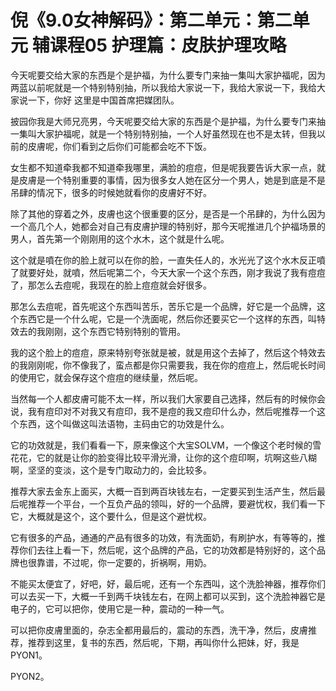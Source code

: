 # 倪《9.0女神解码》：第二单元：第二单元 辅课程05 护理篇：皮肤护理攻略

今天呢要交给大家的东西是个是护福，为什么要专门来抽一集叫大家护福呢，因为两蓝以前呢就是一个特别特别抽，所以我给大家说一下，我给大家说一下，我给大家说一下，你好 这里是中国首席把媒团队。

披园你我是大师兄亮男，今天呢要交给大家的东西是个是护福，为什么要专门来抽一集叫大家护福呢，就是一个特别特别抽，一个人好虽然现在也不是太转，但我以前的皮膚呢，你们看到之后你们可能都会吃不下饭。

女生都不知道牵我都不知道牵我哪里，满脸的痘痘，但是呢我要告诉大家一点，就是皮膚是一个特别重要的事情，因为很多女人她在区分一个男人，她是到底是不是吊肆的情况下，很多的时候她就看你的皮膚好不好。

除了其他的穿着之外，皮膚也这个很重要的区分，是否是一个吊肆的，为什么因为一个高几个人，她都会对自己有皮膚护理的特别好，那今天呢推进几个护福场景的男人，首先第一个刚刚用的这个水木，这个就是什么呢。

这个就是噴在你的脸上就可以在你的脸，一直失任人的，水光光了这个水木反正噴了就要好处，就噴，然后呢第二个，今天大家一个这个东西，刚才我说了我有痘痘了，那怎么去痘呢，我现在的脸上痘痘就会好很多。

那怎么去痘呢，首先呢这个东西叫苦乐，苦乐它是一个品牌，好它是一个品牌，这个东西它是一个什么呢，它是一个洗面呢，然后你还要买它一个这样的东西，叫特效去的我刚刚，这个东西它特别特别的管用。

我的这个脸上的痘痘，原来特别夸张就是被，就是用这个去掉了，然后这个特效去的我刚刚呢，你不像我了，蛮点都是你只需要我，我在你的痘痘上，然后呢长时间的使用它，就会保存这个痘痘的继续量，然后呢。

当然每一个人都皮膚可能不太一样，所以我们大家要自己选择，然后有的时候你会说，我有痘印对不对我又有痘印，我不是痘的我又痘印什么办，然后呢推荐一个这个东西，这个叫做这叫法语物，主码由它的功效是什么。

它的功效就是，我们看看一下，原来像这个大宝SOLVM，一个像这个老时候的雪花花，它的就是让你的脸变得比较平滑光滑，让你的这个痘印啊，坑啊这些八糊啊，坚坚的变淡，这个是专门取动力的，会比较多。

推荐大家去金东上面买，大概一百到两百块钱左右，一定要买到生活产生，然后最后呢推荐一个平台，一个互负产品的领叫，好的一个品牌，要避忧权，我们看一下它，大概就是这个，这个要什么，但是这个避忧权。

它有很多的产品，通通的产品有很多的功效，有洗面奶，有刷护水，有等等的，推荐你们去往上看一下，然后呢，这个品牌的产品，它的功效都是特别好的，这个品牌也很靠谱，不过呢，你一定要的，折祸啊，用奶。

不能买太便宜了，好吧，好，最后呢，还有一个东西叫，这个洗脸神器，推荐你们可以去买一下，大概一千到两千块钱左右，在网上都可以买到，这个洗脸神器它是电子的，它可以把你，使用它是一种，震动的一种一气。

可以把你皮膚里面的，杂志全都用最后的，震动的东西，洗干净，然后，皮膚推荐，推荐到这里，复书的东西，然后呢，下期，再叫你什么把妹，好，我是PYON1。

PYON2。